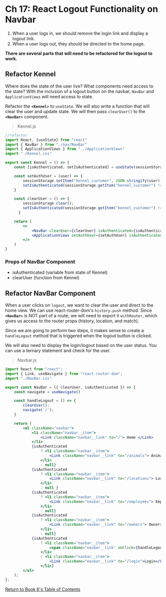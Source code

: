 # Ch 17: React Logout Functionality on Navbar

1. When a user logs in, we should remove the login link and display a logout link.
1. When a user logs out, they should be directed to the home page.

**There are several parts that will need to be refactored for the logout to work.**

## Refactor Kennel

Where does the state of the user live? What components need access to the state? With the inclusion of a logout button on the navbar, `NavBar` and `ApplicationViews` will need access to state. 

Refactor the **`<Kennel>`** to `useState`. We will also write a function that will clear the user and update state. We will then pass `clearUser()` to the **`<NavBar>`** component.

>Kennel.js

```jsx
//refactor
import React, {useState} from "react"
import { NavBar } from "./nav/NavBar"
import { ApplicationViews } from "../ApplicationViews"
import "./Kennel.css"

export const Kennel = () => {
    const [isAuthenticated, setIsAuthenticated] = useState(sessionStorage.getItem("kennel_customer") !== null)

    const setAuthUser = (user) => {
        sessionStorage.setItem("kennel_customer", JSON.stringify(user))
        setIsAuthenticated(sessionStorage.getItem("kennel_customer") !== null)
    }

    const clearUser = () => {
        sessionStorage.clear();
        setIsAuthenticated(sessionStorage.getItem("kennel_customer") !== null)
      }

    return (
        <>
            <NavBar clearUser={clearUser} isAuthenticated={isAuthenticated}/>
            <ApplicationViews setAuthUser={setAuthUser} isAuthenticated={isAuthenticated} setIsAuthenticated={setIsAuthenticated} />
        </>
    )
}

```

### Props of NavBar Component

* isAuthenticated (variable from state of Kennel)
* clearUser (function from Kennel)

## Refactor NavBar Component

When a user clicks on `logout`, we want to clear the user and direct to the home view. We can use react-router-dom's `history.push` method. Since **`<NavBar>`** is NOT part of a route, we will need to export it `withRouter`, which gives us access to the router props (history, location, and match).

Since we are going to perform two steps, it makes sense to create a `handleLogout` method that is triggered when the logout button is clicked.

We will also need to display the login/logout based on the user status. You can use a ternary statement and check for the user.

>Navbar.js

```jsx
import React from "react";
import { Link, useNavigate } from "react-router-dom";
import "./NavBar.css"

export const NavBar = ({ clearUser, isAuthenticated }) => {
    const navigate = useNavigate()

    const handleLogout = () => {
        clearUser();
        navigate('/');
    }

    return (
        <ul className="navbar">
            <li className="navbar__item">
                <Link className="navbar__link" to="/"> Home </Link>
            </li>
            {isAuthenticated
                ? <li className="navbar__item">
                    <Link className="navbar__link" to="/animals"> Animals </Link>
                </li>
                : null}
            {isAuthenticated
                ? <li className="navbar__item">
                    <Link className="navbar__link" to="/locations"> Locations </Link>
                </li>
                : null }
            {isAuthenticated
                ? <li className="navbar__item">
                    <Link className="navbar__link" to="/employees"> Employees </Link>
                </li>
                : null}
            {isAuthenticated
                ? <li className="navbar__item">
                    <Link className="navbar__link" to="/owners"> Owners </Link>
                </li>
                : null}
            {isAuthenticated
                ? <li className="navbar__item">
                    <span className="navbar__link" onClick={handleLogout}> Logout </span>
                </li>
                : <li className="navbar__item">
                    <Link className="navbar__link" to="/login">Login</Link>
                </li>}
        </ul>
    );
};

```

[Return  to Book 6's Table of Contents](../README.md)

